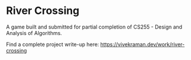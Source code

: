 # River Crossing

A game built and submitted for partial completion of CS255 - Design and Analysis of Algorithms.

Find a complete project write-up here: https://vivekraman.dev/work/river-crossing

